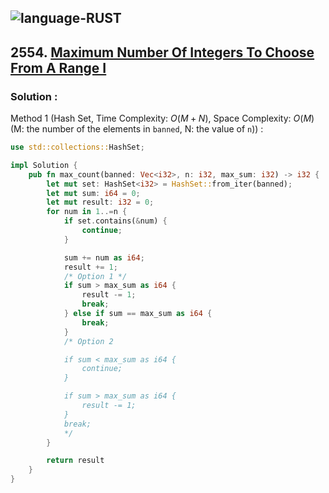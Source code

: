 ![language-RUST](https://img.shields.io/badge/RUST-8d4004?style=for-the-badge&logo=RUST)
---

## 2554. [Maximum Number Of Integers To Choose From A Range I](https://leetcode.com/problems/maximum-number-of-integers-to-choose-from-a-range-i)

### Solution :

Method 1 (Hash Set, Time Complexity: $O(M+N)$, Space Complexity: $O(M)$ (M: the number of the elements in `banned`, N: the value of `n`)) :
```rust
use std::collections::HashSet;

impl Solution {
    pub fn max_count(banned: Vec<i32>, n: i32, max_sum: i32) -> i32 {
        let mut set: HashSet<i32> = HashSet::from_iter(banned);
        let mut sum: i64 = 0;
        let mut result: i32 = 0;
        for num in 1..=n {
            if set.contains(&num) {
                continue;
            }

            sum += num as i64;
            result += 1;
            /* Option 1 */
            if sum > max_sum as i64 {
                result -= 1;
                break;
            } else if sum == max_sum as i64 {
                break;
            }
            /* Option 2

            if sum < max_sum as i64 {
                continue;
            }

            if sum > max_sum as i64 {
                result -= 1;
            }
            break;
            */
        }

        return result
    }
}
```
